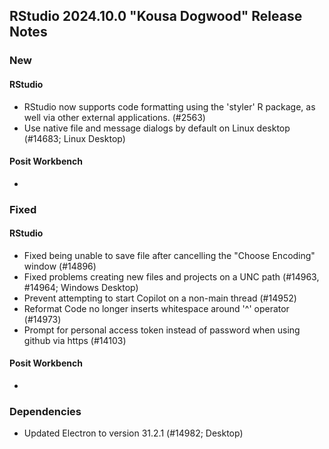 ## RStudio 2024.10.0 "Kousa Dogwood" Release Notes

### New
#### RStudio
- RStudio now supports code formatting using the 'styler' R package, as well via other external applications. (#2563)
- Use native file and message dialogs by default on Linux desktop (#14683; Linux Desktop)

#### Posit Workbench
-

### Fixed
#### RStudio
- Fixed being unable to save file after cancelling the "Choose Encoding" window (#14896)
- Fixed problems creating new files and projects on a UNC path (#14963, #14964; Windows Desktop)
- Prevent attempting to start Copilot on a non-main thread (#14952)
- Reformat Code no longer inserts whitespace around '^' operator (#14973)
- Prompt for personal access token instead of password when using github via https (#14103)

#### Posit Workbench
-

### Dependencies

- Updated Electron to version 31.2.1 (#14982; Desktop)
